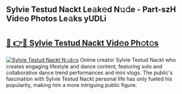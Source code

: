## Sylvie Testud Nackt Le𝚊k𝚎d N𝚞𝚍e - Part-szH Vid𝚎o Photos Le𝚊ks yUDLi

# <h2><a href="http://fb5j6es.evod.top/?m=Sylvie+Testud+Nackt">🔗 👉🔴 Sylvie Testud Nackt Vid𝚎o Ph𝚘t𝚘s</a></h2>

[![Sylvie Testud Nackt N𝚞d𝚎s](https://i.imgur.com/8V9OHl7.gif)](http://fb5j6es.evod.top/?m=Sylvie+Testud+Nackt)
Online creator Sylvie Testud Nackt who creates engaging lifestyle and dance content, featuring solo and collaborative dance trend performances and mini vlogs. The public's fascination with Sylvie Testud Nackt personal life has only fueled his popularity, making him a more intriguing public figure. 
